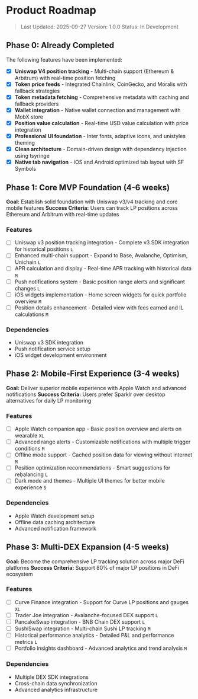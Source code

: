 # Product Roadmap

> Last Updated: 2025-09-27
> Version: 1.0.0
> Status: In Development

## Phase 0: Already Completed

The following features have been implemented:

- [x] **Uniswap V4 position tracking** - Multi-chain support (Ethereum & Arbitrum) with real-time position fetching
- [x] **Token price feeds** - Integrated Chainlink, CoinGecko, and Moralis with fallback strategies
- [x] **Token metadata fetching** - Comprehensive metadata with caching and fallback providers
- [x] **Wallet integration** - Native wallet connection and management with MobX store
- [x] **Position value calculation** - Real-time USD value calculation with price integration
- [x] **Professional UI foundation** - Inter fonts, adaptive icons, and unistyles theming
- [x] **Clean architecture** - Domain-driven design with dependency injection using tsyringe
- [x] **Native tab navigation** - iOS and Android optimized tab layout with SF Symbols

## Phase 1: Core MVP Foundation (4-6 weeks)

**Goal:** Establish solid foundation with Uniswap v3/v4 tracking and core mobile features
**Success Criteria:** Users can track LP positions across Ethereum and Arbitrum with real-time updates

### Features

- [ ] Uniswap v3 position tracking integration - Complete v3 SDK integration for historical positions `L`
- [ ] Enhanced multi-chain support - Expand to Base, Avalanche, Optimism, Unichain `L`
- [ ] APR calculation and display - Real-time APR tracking with historical data `M`
- [ ] Push notifications system - Basic position range alerts and significant changes `L`
- [ ] iOS widgets implementation - Home screen widgets for quick portfolio overview `M`
- [ ] Position details enhancement - Detailed view with fees earned and IL calculations `M`

### Dependencies

- Uniswap v3 SDK integration
- Push notification service setup
- iOS widget development environment

## Phase 2: Mobile-First Experience (3-4 weeks)

**Goal:** Deliver superior mobile experience with Apple Watch and advanced notifications
**Success Criteria:** Users prefer Sparklr over desktop alternatives for daily LP monitoring

### Features

- [ ] Apple Watch companion app - Basic position overview and alerts on wearable `XL`
- [ ] Advanced range alerts - Customizable notifications with multiple trigger conditions `M`
- [ ] Offline mode support - Cached position data for viewing without internet `M`
- [ ] Position optimization recommendations - Smart suggestions for rebalancing `L`
- [ ] Dark mode and themes - Multiple UI themes for better mobile experience `S`

### Dependencies

- Apple Watch development setup
- Offline data caching architecture
- Advanced notification framework

## Phase 3: Multi-DEX Expansion (4-5 weeks)

**Goal:** Become the comprehensive LP tracking solution across major DeFi platforms
**Success Criteria:** Support 80% of major LP positions in DeFi ecosystem

### Features

- [ ] Curve Finance integration - Support for Curve LP positions and gauges `XL`
- [ ] Trader Joe integration - Avalanche-focused DEX support `L`
- [ ] PancakeSwap integration - BNB Chain DEX support `L`
- [ ] SushiSwap integration - Multi-chain Sushi LP tracking `M`
- [ ] Historical performance analytics - Detailed P&L and performance metrics `L`
- [ ] Portfolio insights dashboard - Advanced analytics and trend analysis `M`

### Dependencies

- Multiple DEX SDK integrations
- Cross-chain data synchronization
- Advanced analytics infrastructure